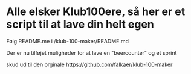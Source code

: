 # Alle elsker Klub100ere, så her er et script til at lave din helt egen

Følg README.me i /klub-100-maker/README.md

Der er nu tilføjet muligheder for at lave en "beercounter" og et sprint

skud ud til den orginale https://github.com/falkaer/klub-100-maker
